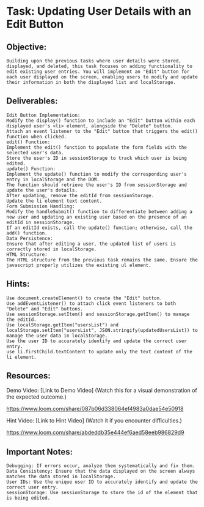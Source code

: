 # Task: Updating User Details with an Edit Button



## Objective:

    Building upon the previous tasks where user details were stored, displayed, and deleted, this task focuses on adding functionality to edit existing user entries. You will implement an "Edit" button for each user displayed on the screen, enabling users to modify and update their information in both the displayed list and localStorage.



## Deliverables:

    Edit Button Implementation:
    Modify the display() function to include an "Edit" button within each displayed user's <li> element, alongside the "Delete" button.
    Attach an event listener to the "Edit" button that triggers the edit() function when clicked.
    edit() Function:
    Implement the edit() function to populate the form fields with the selected user's data.
    Store the user's ID in sessionStorage to track which user is being edited.
    update() Function:
    Implement the update() function to modify the corresponding user's entry in localStorage and the DOM.
    The function should retrieve the user's ID from sessionStorage and update the user's details.
    After updating, remove the editId from sessionStorage.
    Update the li element text content.
    Form Submission Handling:
    Modify the handleSubmit() function to differentiate between adding a new user and updating an existing user based on the presence of an editId in sessionStorage.
    If an editId exists, call the update() function; otherwise, call the add() function.
    Data Persistence:
    Ensure that after editing a user, the updated list of users is correctly stored in localStorage.
    HTML Structure:
    The HTML structure from the previous task remains the same. Ensure the javascript properly utilizes the existing ul element.


## Hints:

    Use document.createElement() to create the "Edit" button.
    Use addEventListener() to attach click event listeners to both "Delete" and "Edit" buttons.
    Use sessionStorage.setItem() and sessionStorage.getItem() to manage the editId.
    Use localStorage.getItem("usersList") and localStorage.setItem("usersList", JSON.stringify(updatedUsersList)) to manage the user data in localStorage.
    Use the user ID to accurately identify and update the correct user entry.
    use li.firstChild.textContent to update only the text content of the li element.


## Resources:

Demo Video: [Link to Demo Video] (Watch this for a visual demonstration of the expected outcome.)

https://www.loom.com/share/087b06d338064ef4983a0dae54e50918

Hint Video: [Link to Hint Video] (Watch it if you encounter difficulties.)

https://www.loom.com/share/abdeddb35e444ef6aed58eeb986829d9


## Important Notes:

    Debugging: If errors occur, analyze them systematically and fix them.
    Data Consistency: Ensure that the data displayed on the screen always matches the data stored in localStorage.
    User IDs: Use the unique user ID to accurately identify and update the correct user entry.
    sessionStorage: Use sessionStorage to store the id of the element that is being edited.